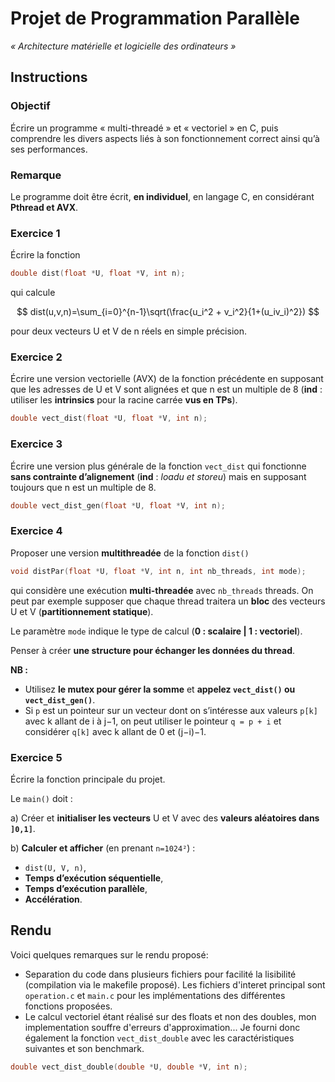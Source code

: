 # Projet de Programmation Parallèle

_« Architecture matérielle et logicielle des ordinateurs »_

## Instructions

### Objectif

Écrire un programme « multi-threadé » et « vectoriel » en C, puis comprendre les divers aspects liés à son fonctionnement correct ainsi qu’à ses performances.

### Remarque

Le programme doit être écrit, **en individuel**, en langage C, en considérant **Pthread et AVX**.

### Exercice 1

Écrire la fonction

```c
double dist(float *U, float *V, int n);
```

qui calcule

$$
dist(u,v,n)=\sum_{i=0}^{n-1}\sqrt(\frac{u_i^2 + v_i^2}{1+(u_iv_i)^2})
$$

pour deux vecteurs U et V de n réels en simple précision.

### Exercice 2

Écrire une version vectorielle (AVX) de la fonction précédente en supposant que les adresses de U et V sont alignées et que n est un multiple de 8 (**ind** : utiliser les **intrinsics** pour la racine carrée **vus en TPs**).

```c
double vect_dist(float *U, float *V, int n);
```

### Exercice 3

Écrire une version plus générale de la fonction `vect_dist` qui fonctionne **sans contrainte d’alignement** (**ind** : _loadu et storeu_) mais en supposant toujours que n est un multiple de 8.

```c
double vect_dist_gen(float *U, float *V, int n);
```

### Exercice 4

Proposer une version **multithreadée** de la fonction `dist()`

```c
void distPar(float *U, float *V, int n, int nb_threads, int mode);
```

qui considère une exécution **multi-threadée** avec `nb_threads` threads. On peut par exemple supposer que chaque thread traitera un **bloc** des vecteurs U et V (**partitionnement statique**).

Le paramètre `mode` indique le type de calcul (**0 : scalaire | 1 : vectoriel**).

Penser à créer **une structure pour échanger les données du thread**.

**NB :**

- Utilisez **le mutex pour gérer la somme** et **appelez `vect_dist()` ou `vect_dist_gen()`**.
- Si `p` est un pointeur sur un vecteur dont on s’intéresse aux valeurs `p[k]` avec k allant de i à j−1, on peut utiliser le pointeur `q = p + i` et considérer `q[k]` avec k allant de 0 et (j−i)−1.

### Exercice 5

Écrire la fonction principale du projet.

Le `main()` doit :

a) Créer et **initialiser les vecteurs** U et V avec des **valeurs aléatoires dans `]0,1]`**.

b) **Calculer et afficher** (en prenant `n=1024²`) :

- `dist(U, V, n)`,
- **Temps d’exécution séquentielle**,
- **Temps d’exécution parallèle**,
- **Accélération**.

## Rendu

Voici quelques remarques sur le rendu proposé:

- Separation du code dans plusieurs fichiers pour facilité la lisibilité (compilation via le makefile proposé). Les fichiers d'interet principal sont `operation.c` et `main.c` pour les implémentations des différentes fonctions proposées.
- Le calcul vectoriel étant réalisé sur des floats et non des doubles, mon implementation souffre d'erreurs d'approximation... Je fourni donc également la fonction `vect_dist_double` avec les caractéristiques suivantes et son benchmark.

```c
double vect_dist_double(double *U, double *V, int n);
```
